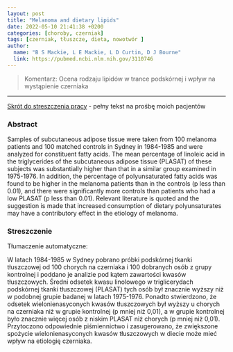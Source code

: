 ```yaml
---
layout: post
title: "Melanoma and dietary lipids"
date: 2022-05-10 21:41:38 +0200
categories: [choroby, czerniak]
tags: [czerniak, tłuszcze, dieta, nowotwór ]
author:
  name: "B S Mackie, L E Mackie, L D Curtin, D J Bourne" 
  link: https://pubmed.ncbi.nlm.nih.gov/3110746
---
```

> Komentarz: Ocena rodzaju lipidów w trance podskórnej i wpływ na wystąpienie czerniaka
<hr>

[Skrót do streszczenia pracy](https://pubmed.ncbi.nlm.nih.gov/3110746/) - pełny tekst na prośbę moich pacjentów

### Abstract
Samples of subcutaneous adipose tissue were taken from 100 melanoma patients and 100 matched controls in Sydney in 1984-1985 and were analyzed for constituent fatty acids. The mean percentage of linoleic acid in the triglycerides of the subcutaneous adipose tissue (PLASAT) of these subjects was substantially higher than that in a similar group examined in 1975-1976. In addition, the percentage of polyunsaturated fatty acids was found to be higher in the melanoma patients than in the controls (p less than 0.01), and there were significantly more controls than patients who had a low PLASAT (p less than 0.01). Relevant literature is quoted and the suggestion is made that increased consumption of dietary polyunsaturates may have a contributory effect in the etiology of melanoma.

### Streszczenie
Tłumaczenie automatyczne:

W latach 1984-1985 w Sydney pobrano próbki podskórnej tkanki tłuszczowej od 100 chorych na czerniaka i 100 dobranych osób z grupy kontrolnej i poddano je analizie pod kątem zawartości kwasów tłuszczowych. Średni odsetek kwasu linolowego w triglicerydach podskórnej tkanki tłuszczowej (PLASAT) tych osób był znacznie wyższy niż w podobnej grupie badanej w latach 1975-1976. Ponadto stwierdzono, że odsetek wielonienasyconych kwasów tłuszczowych był wyższy u chorych na czerniaka niż w grupie kontrolnej (p mniej niż 0,01), a w grupie kontrolnej było znacznie więcej osób z niskim PLASAT niż chorych (p mniej niż 0,01). Przytoczono odpowiednie piśmiennictwo i zasugerowano, że zwiększone spożycie wielonienasyconych kwasów tłuszczowych w diecie może mieć wpływ na etiologię czerniaka.
